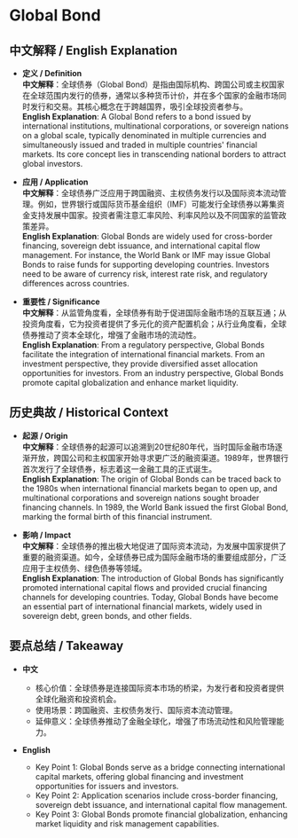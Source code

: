 # Global Bond

## 中文解释 / English Explanation

* **定义 / Definition**  
  **中文解释**：全球债券（Global Bond）是指由国际机构、跨国公司或主权国家在全球范围内发行的债券，通常以多种货币计价，并在多个国家的金融市场同时发行和交易。其核心概念在于跨越国界，吸引全球投资者参与。  
  **English Explanation**: A Global Bond refers to a bond issued by international institutions, multinational corporations, or sovereign nations on a global scale, typically denominated in multiple currencies and simultaneously issued and traded in multiple countries' financial markets. Its core concept lies in transcending national borders to attract global investors.

* **应用 / Application**  
  **中文解释**：全球债券广泛应用于跨国融资、主权债务发行以及国际资本流动管理。例如，世界银行或国际货币基金组织（IMF）可能发行全球债券以筹集资金支持发展中国家。投资者需注意汇率风险、利率风险以及不同国家的监管政策差异。  
  **English Explanation**: Global Bonds are widely used for cross-border financing, sovereign debt issuance, and international capital flow management. For instance, the World Bank or IMF may issue Global Bonds to raise funds for supporting developing countries. Investors need to be aware of currency risk, interest rate risk, and regulatory differences across countries.

* **重要性 / Significance**  
  **中文解释**：从监管角度看，全球债券有助于促进国际金融市场的互联互通；从投资角度看，它为投资者提供了多元化的资产配置机会；从行业角度看，全球债券推动了资本全球化，增强了金融市场的流动性。  
  **English Explanation**: From a regulatory perspective, Global Bonds facilitate the integration of international financial markets. From an investment perspective, they provide diversified asset allocation opportunities for investors. From an industry perspective, Global Bonds promote capital globalization and enhance market liquidity.

## 历史典故 / Historical Context

* **起源 / Origin**  
  **中文解释**：全球债券的起源可以追溯到20世纪80年代，当时国际金融市场逐渐开放，跨国公司和主权国家开始寻求更广泛的融资渠道。1989年，世界银行首次发行了全球债券，标志着这一金融工具的正式诞生。  
  **English Explanation**: The origin of Global Bonds can be traced back to the 1980s when international financial markets began to open up, and multinational corporations and sovereign nations sought broader financing channels. In 1989, the World Bank issued the first Global Bond, marking the formal birth of this financial instrument.

* **影响 / Impact**  
  **中文解释**：全球债券的推出极大地促进了国际资本流动，为发展中国家提供了重要的融资渠道。如今，全球债券已成为国际金融市场的重要组成部分，广泛应用于主权债务、绿色债券等领域。  
  **English Explanation**: The introduction of Global Bonds has significantly promoted international capital flows and provided crucial financing channels for developing countries. Today, Global Bonds have become an essential part of international financial markets, widely used in sovereign debt, green bonds, and other fields.

## 要点总结 / Takeaway

* **中文**  
  - 核心价值：全球债券是连接国际资本市场的桥梁，为发行者和投资者提供全球化融资和投资机会。  
  - 使用场景：跨国融资、主权债务发行、国际资本流动管理。  
  - 延伸意义：全球债券推动了金融全球化，增强了市场流动性和风险管理能力。

* **English**  
  - Key Point 1: Global Bonds serve as a bridge connecting international capital markets, offering global financing and investment opportunities for issuers and investors.  
  - Key Point 2: Application scenarios include cross-border financing, sovereign debt issuance, and international capital flow management.  
  - Key Point 3: Global Bonds promote financial globalization, enhancing market liquidity and risk management capabilities.